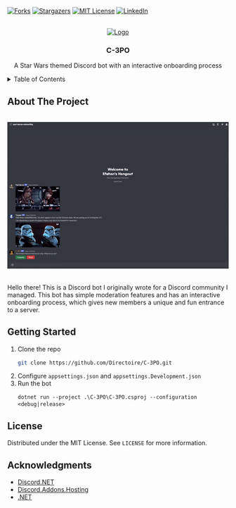 <div id="top"></div>

[![Forks][forks-shield]][forks-url]
[![Stargazers][stars-shield]][stars-url]
[![MIT License][license-shield]][license-url]
[![LinkedIn][linkedin-shield]][linkedin-url]



<!-- PROJECT LOGO -->
<br />
<div align="center">
  <a href="https://github.com/Directoire/C-3PO">
    <img src="https://cdn.discordapp.com/avatars/921405951116972033/44725cc35687495594abe6e02608aac9.png?size=1024" alt="Logo" width="80" height="80">
  </a>

<h3 align="center">C-3PO</h3>

  <p align="center">
    A Star Wars themed Discord bot with an interactive onboarding process
  </p>
</div>



<!-- TABLE OF CONTENTS -->
<details>
  <summary>Table of Contents</summary>
  <ol>
    <li>
      <a href="#about-the-project">About The Project</a>
    </li>
    <li>
      <a href="#getting-started">Getting Started</a>
    </li>
    <li><a href="#license">License</a></li>
    <li><a href="#acknowledgments">Acknowledgments</a></li>
  </ol>
</details>



<!-- ABOUT THE PROJECT -->
## About The Project

<br />
<div align="center">
<img src="https://github.com/Directoire/C-3PO/blob/master/assets/showcase.gif?raw=true">
</div>
<br />

Hello there! This is a Discord bot I originally wrote for a Discord community I managed. This bot has simple moderation features and has an interactive onboarding process, which gives new members a unique and fun entrance to a server.


<!-- GETTING STARTED -->
## Getting Started


1. Clone the repo
   ```sh
   git clone https://github.com/Directoire/C-3PO.git
   ```
2. Configure `appsettings.json` and `appsettings.Development.json`
3. Run the bot
    ```
    dotnet run --project .\C-3PO\C-3PO.csproj --configuration <debug|release>
    ```


<!-- LICENSE -->
## License

Distributed under the MIT License. See `LICENSE` for more information.


<!-- ACKNOWLEDGMENTS -->
## Acknowledgments

* [Discord.NET](https://github.com/discord-net/Discord.Net)
* [Discord.Addons.Hosting](https://github.com/Hawxy/Discord.Addons.Hosting)
* [.NET](https://dotnet.microsoft.com)


[forks-shield]: https://img.shields.io/github/forks/Directoire/C-3PO.svg?style=flat
[forks-url]: https://github.com/Directoire/C-3PO/network/members
[stars-shield]: https://img.shields.io/github/stars/Directoire/C-3PO.svg?style=flat
[stars-url]: https://github.com/Directoire/C-3PO/stargazers
[license-shield]: https://img.shields.io/github/license/Directoire/C-3PO.svg?style=flat
[license-url]: https://github.com/Directoire/C-3PO/blob/master/LICENSE
[linkedin-shield]: https://img.shields.io/badge/-LinkedIn-black.svg?style=flat&logo=linkedin&colorB=555
[linkedin-url]: https://linkedin.com/in/hendrik-demir